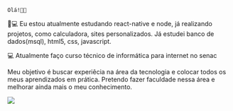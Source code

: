     Olá!👋👋
    
  📓💻  Eu estou atualmente estudando react-native e node, já realizando projetos, como calculadora, sites personalizados.
    Já estudei banco de dados(msql), html5, css, javascript.
    
   💻 Atualmente faço curso técnico de informática para internet no senac 
   
   Meu objetivo é buscar experiêcia na área da tecnologia e colocar todos os meus aprendizados em prática. Pretendo fazer faculdade nessa área e melhorar ainda mais o meu conhecimento. 
   
   <picture>
<source
  srcset="https://github-readme-stats.vercel.app/api?username=anuraghazra&show_icons=true&theme=dark"
  media="(prefers-color-scheme: dark)"
/>
<source
  srcset="https://github-readme-stats.vercel.app/api?username=anuraghazra&show_icons=true"
  media="(prefers-color-scheme: light), (prefers-color-scheme: no-preference)"
/>
<img src="https://github-readme-stats.vercel.app/api?username=anuraghazra&show_icons=true" />
</picture>
